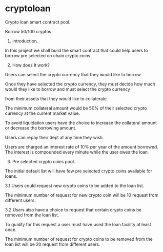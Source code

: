 # cryptoloan
Crypto loan smart contract pool.

Borrow 50/100 cryptos.


 

1.  Introduction.

In this project we shall build the smart contract that could help users to borrow pre selected on chain crypto coins.

 

2. How does it work?

Users can select the crypto currency that they would like to borrow.

Once they have selected the crypto currency, they must decide how much would they like to borrow and must select the crypto currency

from their assets that they would like to collaterate.

The minimum collateral amount would be 50% of their selected crypto currency at the current market value.

To avoid liquidation users have the choice to increase the collateral amount or decrease the borrowing amount.

Users can repay their dept at any time they wish.

Users are charged an interest rate of 10% per year of the amount borrowed. The interest is compounded every minute while the user owes the loan.

 



3.  Pre selected crypto coins pool.

The initial default list will have few pre selected crypto coins available for loans.

3.1 Users could request new crypto coins to be added to the loan list.

The minimum number of request for new crypto coin will be 10 request from different users.

3.2 Users also have a choice to request that certain crypto coins be removed from the loan list.

To qualify for this request a user must have used the loan facility at least once.

The minimum number of request for crypto coins to be removed from the loan list will be 20 request from different users.

 

 

 

 



 

 

 

 

 

